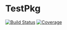 # TestPkg

[![Build Status](https://github.com/zfengg/TestPkg.jl/workflows/CI/badge.svg)](https://github.com/zfengg/TestPkg.jl/actions)
[![Coverage](https://codecov.io/gh/zfengg/TestPkg.jl/branch/master/graph/badge.svg)](https://codecov.io/gh/zfengg/TestPkg.jl)
